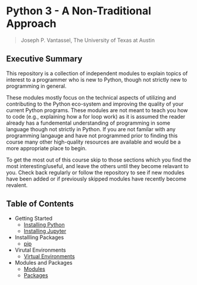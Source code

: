 # Python 3 - A Non-Traditional Approach

> Joseph P. Vantassel, The University of Texas at Austin

## Executive Summary

This repository is a collection of independent modules to explain topics of
interest to a programmer who is new to Python, though not strictly new to
programming in general.

These modules mostly focus on the technical aspects of utilizing and
contributing to the Python eco-system and improving the quality of your current
Python programs. These modules are not meant to teach you how to code
(e.g., explaining how a for loop work) as it is assumed the reader already has a
fundemental understanding of programming in some language though not strictly in
Python. If you are not familar with any programming langauge and have not
programmed prior to finding this course many other high-quality resources are
available and would be a more appropriate place to begin.

To get the most out of this course skip to those sections which you find the
most interesting/useful, and leave the others until they become relavant to you.
Check back regularly or follow the repository to see if new modules have been
added or if previously skipped modules have recently become revalent.

## Table of Contents

- Getting Started
  - [Installing Python](./0_Getting_Started/installing_python.md)
  - [Installing Jupyter](./0_Getting_Started/installing_jupyter.md)
- Installling Packages
  - [pip](./1_Installing_Packages/pip.md)
- Virutal Environments
  - [Virtual Environments](./2_Virtual_Environments/virtualenvironments.md)
- Modules and Packages
  - [Modules](./3_Modules_and_Packages/modules.md)
  - [Packages](./3_Modules_and_Packages/packages.md)
  